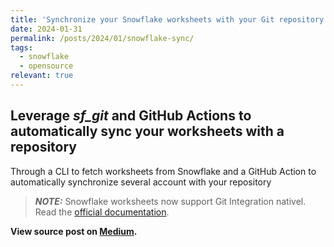 ```yaml
---
title: 'Synchronize your Snowflake worksheets with your Git repository'
date: 2024-01-31
permalink: /posts/2024/01/snowflake-sync/
tags:
  - snowflake
  - opensource
relevant: true
---
```


## Leverage _sf\_git_ and GitHub Actions to automatically sync your worksheets with a repository

Through a CLI to fetch worksheets from Snowflake and a GitHub Action to automatically synchronize several account with your repository

> **_NOTE:_**  Snowflake worksheets now support Git Integration nativel. Read the [official documentation](https://docs.snowflake.com/en/developer-guide/git/git-overview).

**View source post on [Medium](https://medium.com/@thomas.dambrin/synchronize-your-snowflake-worksheets-with-your-git-repository-4c924341dd11).**